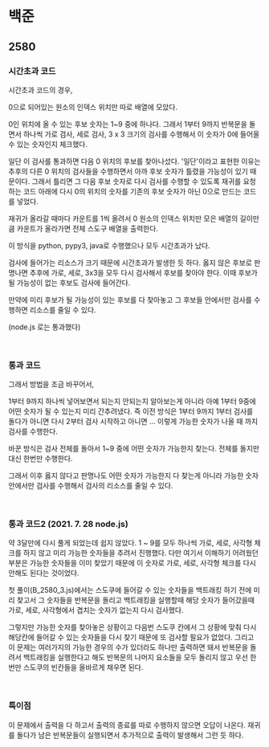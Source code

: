 # 백준

## 2580

### 시간초과 코드

시간초과 코드의 경우,

0으로 되어있는 원소의 인덱스 위치만 따로 배열에 모았다.

0인 위치에 올 수 있는 후보 숫자는 1~9 중에 하나다. 그래서 1부터 9까지 반복문을 돌면서 하나씩 가로 검사, 세로 검사, 3 x 3 크기의 검사를 수행해서 이 숫자가 0에 들어올 수 있는 숫자인지 체크했다.

일단 이 검사를 통과하면 다음 0 위치의 후보를 찾아나섰다. '일단'이라고 표현한 이유는 추후의 다른 0 위치의 검사들을 수행하면서 아까 후보 숫자가 틀렸을 가능성이 있기 때문이다. 그래서 틀리면 그 다음 후보 숫자로 다시 검사를 수행할 수 있도록 재귀를 요청하는 코드 아래에 다시 0의 위치의 숫자를 기존의 후보 숫자가 아닌 0으로 만드는 코드를 넣었다.

재귀가 올라갈 때마다 카운트를 1씩 올려서 0 원소의 인덱스 위치만 모은 배열의 길이만큼 카운트가 올라가면 전체 스도구 배열을 출력한다.

이 방식을 python, pypy3, java로 수행했으나 모두 시간초과가 났다.

검사에 들어가는 리소스가 크기 때문에 시간초과가 발생한 듯 하다. 옳지 않은 후보로 판명나면 추후에 가로, 세로, 3x3을 모두 다시 검사해서 후보를 찾아야 한다. 이때 후보가 될 가능성이 없는 후보도 검사에 들어간다.

만약에 미리 후보가 될 가능성이 있는 후보를 다 찾아놓고 그 후보들 안에서만 검사를 수행하면 리소스를 줄일 수 있다.

(node.js 로는 통과했다)

<br>

### 통과 코드

그래서 방법을 조금 바꾸어서,

1부터 9까지 하나씩 넣어보면서 되는지 안되는지 알아보는게 아니라 아예 1부터 9중에 어떤 숫자가 될 수 있는지 미리 간추려냈다. 즉 이전 방식은 1부터 9까지 1부터 검사를 돌다가 아니면 다시 2부터 검사 시작하고 아니면 ... 이렇게 가능한 숫자가 나올 때 까지 검사를 수행한다.

바꾼 방식은 검사 전체를 돌아서 1~9 중에 어떤 숫자가 가능한지 찾는다. 전체를 돌지만 대신 한번만 수행한다.

그래서 이후 옳지 않다고 판명나도 어떤 숫자가 가능한지 다 찾는게 아니라 가능한 숫자 안에서만 검사를 수행해서 검사의 리소스를 줄일 수 있다.

<br>

### 통과 코드2 (2021. 7. 28 node.js)

약 3달만에 다시 풀게 되었는데 쉽지 않았다. 1 ~ 9를 모두 하나씩 가로, 세로, 사각형 체크를 하지 않고 미리 가능한 숫자들을 추려서 진행했다. 다만 여기서 이해하기 어려웠던 부분은 가능한 숫자들을 이미 찾았기 때문에 이 숫자로 가로, 세로, 사각형 체크를 다시 안해도 된다는 것이었다.

첫 풀이(B_2580_3.js)에서는 스도쿠에 들어갈 수 있는 숫자들을 백트래킹 하기 전에 미리 찾고서 그 숫자들을 반복문을 돌리고 백트래킹을 실행할때 해당 숫자가 들어갔을때 가로, 세로, 사각형에서 겹치는 숫자가 없는지 다시 검사했다. 

그렇지만 가능한 숫자를 찾아놓은 상황이고 다음번 스도쿠 칸에서 그 상황에 맞춰 다시 해당칸에 들어갈 수 있는 숫자들을 다시 찾기 때문에 또 검사할 필요가 없었다. 그리고 이 문제는 여러가지의 가능한 경우의 수가 있더라도 하나만 출력하면 돼서 반복문을 돌려서 백트래킹을 실행한다고 해도 반복문의 나머지 요소들을 모두 돌리지 않고 우선 한번만 스도쿠의 빈칸들을 올바르게 채우면 된다.

<br>

### 특이점

이 문제에서 출력을 다 하고서 출력의 종료를 따로 수행하지 않으면 오답이 나온다. 재귀를 돌다가 남은 반복문들이 실행되면서 추가적으로 출력이 발생해서 그런 듯 하다.
